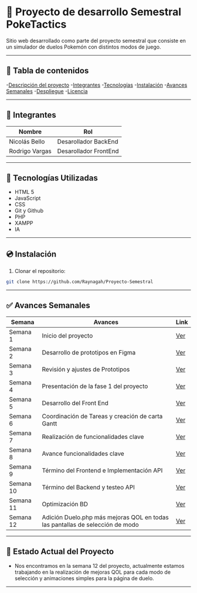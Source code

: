 # :penguin: Proyecto de desarrollo Semestral PokeTactics
Sitio web desarrollado como parte del proyecto semestral que consiste en un simulador de duelos Pokemón con distintos modos de juego.

---
## :leaves: Tabla de contenidos
-[Descripción del proyecto](#-descripción-del-proyecto)
-[Integrantes](#-integrantes)
-[Tecnologías](#-tecnologías)
-[Instalación](#-instalación)
-[Avances Semanales](#-avances-semanales)
-[Despliegue](#-despliegue)
-[Licencia](#-licencia)

---

## :space_invader: Integrantes
|Nombre                      |Rol                    |
|----------------------------|-----------------------|
|Nicolás Bello|Desarollador BackEnd|
|Rodrigo Vargas|Desarollador FrontEnd|

---

## :book: Tecnologías Utilizadas
- HTML 5
- JavaScript
- CSS
- Git y Github
- PHP
- XAMPP
- IA
---

## :cd: Instalación
1. Clonar el repositorio:
```bash
git clone https://github.com/Raynagah/Proyecto-Semestral 
```

---

## :white_check_mark: Avances Semanales

|Semana          |Avances                        |Link                               |
|----------------|-------------------------------|-----------------------------------|
|Semana 1|Inicio del proyecto|[Ver](https://github.com/Raynagah/Proyecto-Semestral/tree/main/Avances/Semana-1)|
|Semana 2|Desarrollo de prototipos en Figma|[Ver](https://github.com/Raynagah/Proyecto-Semestral/tree/main/Avances/Semana-2)|
|Semana 3|Revisión y ajustes de Prototipos|[Ver](https://github.com/Raynagah/Proyecto-Semestral/tree/main/Avances/Semana-3)|
|Semana 4|Presentación de la fase 1 del proyecto|[Ver](https://github.com/Raynagah/Proyecto-Semestral/tree/main/Avances/Semana-4)|
|Semana 5|Desarrollo del Front End|[Ver](https://github.com/Raynagah/Proyecto-Semestral/tree/main/Avances/Semana-5)|
|Semana 6|Coordinación de Tareas y creación de carta Gantt|[Ver](https://github.com/Raynagah/Proyecto-Semestral/tree/main/Avances/Semana-6)|
|Semana 7|Realización de funcionalidades clave|[Ver](https://github.com/Raynagah/Proyecto-Semestral/tree/main/Avances/Semana-7)|
|Semana 8|Avance funcionalidades clave|[Ver](https://github.com/Raynagah/Proyecto-Semestral/tree/main/Avances/Semana-8)|
|Semana 9|Término del Frontend e Implementación API|[Ver](https://github.com/Raynagah/Proyecto-Semestral/tree/main/Avances/Semana-9)|
|Semana 10|Término del Backend y testeo API|[Ver](https://github.com/Raynagah/Proyecto-Semestral/tree/main/Avances/Semana-10)|
|Semana 11|Optimización BD|[Ver](https://github.com/Raynagah/Proyecto-Semestral/tree/main/Avances/Semana-11)|
|Semana 12|Adición Duelo.php más mejoras QOL en todas las pantallas de selección de modo|[Ver](https://github.com/Raynagah/Proyecto-Semestral/tree/main/Avances/Semana-12)|

---

## :bug: Estado Actual del Proyecto
- Nos encontramos en la semana 12 del proyecto, actualmente estamos trabajando en la realización de mejoras QOL para cada modo de selección y animaciones simples para la página de duelo.

---
